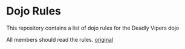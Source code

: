 Dojo Rules
==========

This repository contains a list of dojo rules for the Deadly Vipers dojo

All members should read the rules.
[original](https://github.com/deadlyvipers)
